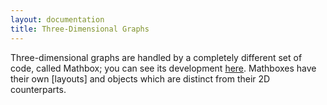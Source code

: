 ```yaml
---
layout: documentation
title: Three-Dimensional Graphs
---
```


Three-dimensional graphs are handled by a completely different set of code, called Mathbox; you can see its development [here](https://github.com/unconed/mathbox). Mathboxes have their own [layouts] and objects which are distinct from their 2D counterparts.